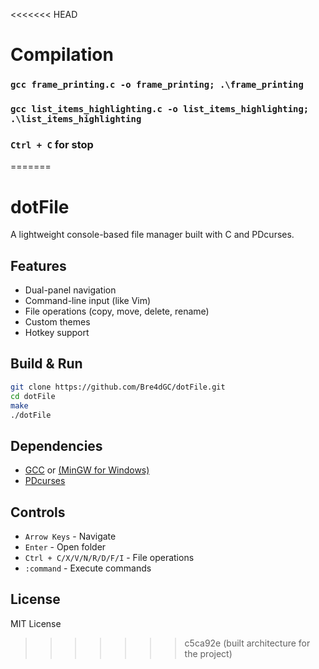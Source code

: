 <<<<<<< HEAD
# Compilation
### `gcc frame_printing.c -o frame_printing; .\frame_printing`
### `gcc list_items_highlighting.c -o list_items_highlighting; .\list_items_highlighting`
### `Ctrl + C` for stop
=======
# dotFile
A lightweight console-based file manager built with C and PDcurses.
## Features
- Dual-panel navigation
- Command-line input (like Vim)
- File operations (copy, move, delete, rename)
- Custom themes
- Hotkey support
## Build & Run
```sh
git clone https://github.com/Bre4dGC/dotFile.git
cd dotFile
make
./dotFile
```
## Dependencies
- [GCC](https://gcc.gnu.org/) or [(MinGW for Windows)](https://www.mingw-w64.org/)
- [PDcurses](https://pdcurses.org/)
## Controls
- `Arrow Keys` - Navigate
- `Enter` - Open folder
- `Ctrl + C/X/V/N/R/D/F/I` - File operations
- `:command` - Execute commands
## License
MIT License
>>>>>>> c5ca92e (built architecture for the project)
